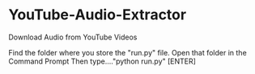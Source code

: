 # YouTube-Audio-Extractor
Download Audio from YouTube Videos

Find the folder where you store the "run.py" file.
Open that folder in the Command Prompt
Then type...."python run.py"  [ENTER]
